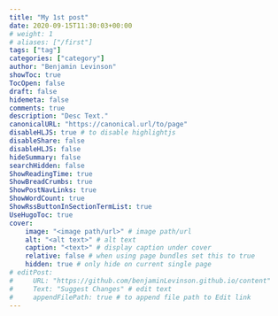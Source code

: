 ```yaml
---
title: "My 1st post"
date: 2020-09-15T11:30:03+00:00
# weight: 1
# aliases: ["/first"]
tags: ["tag"]
categories: ["category"]
author: "Benjamin Levinson"
showToc: true
TocOpen: false
draft: false
hidemeta: false
comments: true
description: "Desc Text."
canonicalURL: "https://canonical.url/to/page"
disableHLJS: true # to disable highlightjs
disableShare: false
disableHLJS: false
hideSummary: false
searchHidden: false
ShowReadingTime: true
ShowBreadCrumbs: true
ShowPostNavLinks: true
ShowWordCount: true
ShowRssButtonInSectionTermList: true
UseHugoToc: true
cover:
    image: "<image path/url>" # image path/url
    alt: "<alt text>" # alt text
    caption: "<text>" # display caption under cover
    relative: false # when using page bundles set this to true
    hidden: true # only hide on current single page
# editPost:
#     URL: "https://github.com/benjaminLevinson.github.io/content"
#     Text: "Suggest Changes" # edit text
#     appendFilePath: true # to append file path to Edit link
---
```

